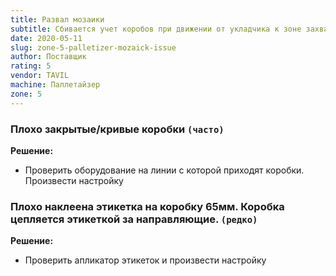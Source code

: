 ```yaml
---
title: Развал мозаики
subtitle: Сбивается учет коробов при движении от укладчика к зоне захвата 
date: 2020-05-11
slug: zone-5-palletizer-mozaick-issue
author: Поставщик
rating: 5
vendor: TAVIL
machine: Паллетайзер
zone: 5
---
```


### Плохо закрытые/кривые коробки `(часто)`

**Решение:**

- Проверить оборудование на линии с которой приходят коробки. Произвести
  настройку

### Плохо наклеена этикетка на коробку 65мм. Коробка цепляется этикеткой за направляющие. `(редко)`

**Решение:**

- Проверить апликатор этикеток и произвести настройку
